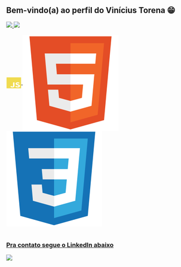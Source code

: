 ## Bem-vindo(a) ao perfil do Vinícius Torena 😁

 <div>
   <a href="https://github.com/Vini-Torena">
   <img height="180em" src="https://github-readme-stats.vercel.app/api?username=Vini-Torena&show_icons=true&theme=tokyonight&include_all_commits=true&count_private=true"/>
   <img height="180em" src="https://github-readme-stats.vercel.app/api/top-langs/?username=Vini-Torena&layout=compact&langs_count=6&theme=tokyonight"/>
</div>
    
<div style="display: inline_block"><br>
  <img align="center" alt="Js" height="30" width="40" src="https://raw.githubusercontent.com/devicons/devicon/master/icons/javascript/javascript-plain.svg">
  <img align="center" alt="HTML" altura="30" largura="40" src="https://raw.githubusercontent.com/devicons/devicon/master/icons/html5/html5-original.svg">
  <img align="center" alt="CSS" altura="30" largura="40" src="https://raw.githubusercontent.com/devicons/devicon/master/icons/css3/css3-original.svg">
</div>
 
<br>
 
### Pra contato segue o LinkedIn abaixo 
 
<div>
 
  <a href="https://www.linkedin.com/in/vinicius-silveira-de-souza-b7222a7b/)" target="_blank"><img src="https://img.shields.io/badge/-LinkedIn-%230077B5?style=for-the-badge&logo=linkedin&logoColor=white" target="_blank"></a>
</div>

